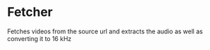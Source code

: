 # Fetcher

Fetches videos from the source url and extracts the audio as well as converting it to 16 kHz